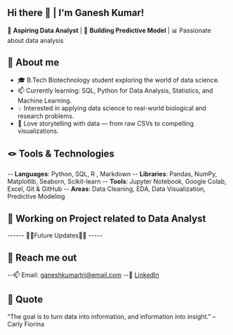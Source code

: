 ## Hi there 👋 | I'm Ganesh Kumar!
🎯 **Aspiring Data Analyst** | 💬 **Building Predictive Model** | 📊 Passionate about data analysis

## 🌱 About me

- 🎓 B.Tech Biotechnology student exploring the world of data science.
- 📫 Currently learning: SQL, Python for Data Analysis, Statistics, and Machine Learning.
- 💡 Interested in applying data science to real-world biological and research problems.
- 📌 Love storytelling with data — from raw CSVs to compelling visualizations.
  
## 🪢 Tools & Technologies

-- **Languages**: Python, SQL, R , Markdown
-- **Libraries**: Pandas, NumPy, Matplotlib, Seaborn, Scikit-learn
-- **Tools**: Jupyter Notebook, Google Colab, Excel, Git & GitHub
-- **Areas**: Data Cleaning, EDA, Data Visualization, Predictive Modeling

## 📄 Working on Project related to Data Analyst


------          🔻🔻Future Updates🔻🔻          -----


## 🫱 Reach me out

--📫 Email: ganeshkumartri@email.com
--💼 [LinkedIn](https://www.linkedin.com/in/ganesh-kumar-v-31416a354?lipi=urn%3Ali%3Apage%3Ad_flagship3_profile_view_base_contact_details%3Bsd3DLQ3NTieJdWEP3v40sA%3D%3D)


## 📩 Quote

“The goal is to turn data into information, and information into insight.” – Carly Fiorina

